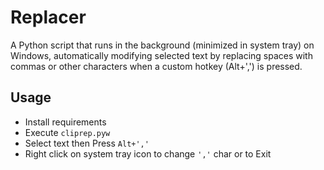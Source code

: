 # Replacer

A Python script that runs in the background (minimized in system tray) on Windows, automatically modifying selected text by replacing spaces with commas or other characters when a custom hotkey (Alt+',') is pressed.

## Usage

- Install requirements
- Execute `cliprep.pyw`
- Select text then Press `Alt+','`
- Right click on system tray icon to change `','` char or to Exit
